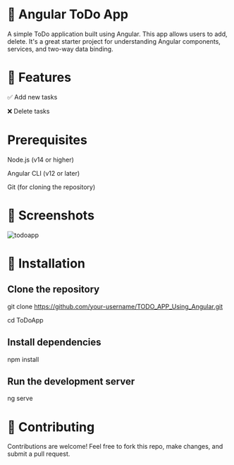 # 📝 Angular ToDo App
A simple ToDo application built using Angular. This app allows users to add, delete. It's a great starter project for understanding Angular components, services, and two-way data binding.

# 🚀 Features
✅ Add new tasks

❌ Delete tasks

<!-- ✔️ Mark tasks as complete/incomplete -->


# Prerequisites
Node.js (v14 or higher)

Angular CLI (v12 or later)

Git (for cloning the repository)

# 📸 Screenshots
![todoapp](https://github.com/user-attachments/assets/01668284-d484-473d-91cd-29888a5f9d99)

# 🧰 Installation

## Clone the repository

  git clone https://github.com/your-username/TODO_APP_Using_Angular.git
  
  cd ToDoApp

## Install dependencies

npm install

## Run the development server

ng serve


# 🙌 Contributing
Contributions are welcome! Feel free to fork this repo, make changes, and submit a pull request.


